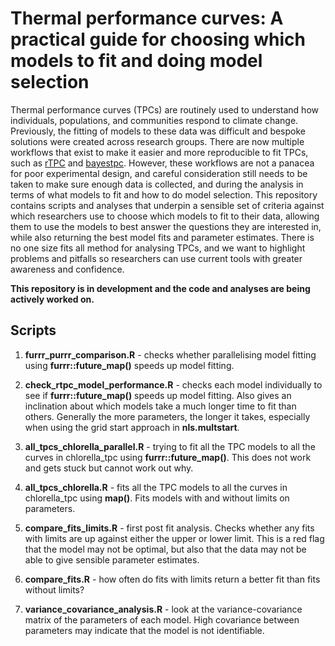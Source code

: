 # Thermal performance curves: A practical guide for choosing which models to fit and doing model selection

Thermal performance curves (TPCs) are routinely used to understand how individuals, populations, and communities respond to climate change. Previously, the fitting of models to these data was difficult and bespoke solutions were created across research groups. There are now multiple workflows that exist to make it easier and more reproducible to fit TPCs, such as [rTPC](https://github.com/padpadpadpad/rTPC) and [bayestpc](https://github.com/johnwilliamsmithjr/bayesTPC). However, these workflows are not a panacea for poor experimental design, and careful consideration still needs to be taken to make sure enough data is collected, and during the analysis in terms of what models to fit and how to do model selection. This repository contains scripts and analyses that underpin a sensible set of criteria against which researchers use to choose which models to fit to their data, allowing them to use the models to best answer the questions they are interested in, while also returning the best model fits and parameter estimates. There is no one size fits all method for analysing TPCs, and we want to highlight problems and pitfalls so researchers can use current tools with greater awareness and confidence.

**This repository is in development and the code and analyses are being actively worked on.**

## Scripts

1. **furrr_purrr_comparison.R** - checks whether parallelising model fitting using **furrr::future_map()** speeds up model fitting. 

2. **check_rtpc_model_performance.R** - checks each model individually to see if **furrr::future_map()** speeds up model fitting. Also gives an inclination about which models take a much longer time to fit than others. Generally the more parameters, the longer it takes, especially when using the grid start approach in **nls.multstart**. 

3. **all_tpcs_chlorella_parallel.R** - trying to fit all the TPC models to all the curves in chlorella_tpc using **furrr::future_map()**. This does not work and gets stuck but cannot work out why.

4. **all_tpcs_chlorella.R** - fits all the TPC models to all the curves in chlorella_tpc using **map()**. Fits models with and without limits on parameters.

5. **compare_fits_limits.R** - first post fit analysis. Checks whether any fits with limits are up against either the upper or lower limit. This is a red flag that the model may not be optimal, but also that the data may not be able to give sensible parameter estimates.

6. **compare_fits.R** - how often do fits with limits return a better fit than fits without limits?

6. **variance_covariance_analysis.R** - look at the variance-covariance matrix of the parameters of each model. High covariance between parameters may indicate that the model is not identifiable.